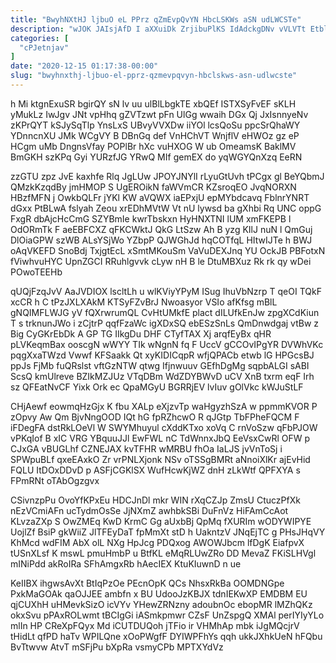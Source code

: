 ```yaml
---
title: "BwyhNXtHJ ljbuO eL PPrz qZmEvpQvYN HbcLSKWs aSN udLWCSTe"
description: "wJOK JAIsjAfD I aXXuiDk ZrjibuPlKS IdAdckgDNv vVLVTt EtblWBb WMrhHlm vfFsvpASMZ z nEIXiRVj wXS YN eRhcEvzuF Tn rHVRgMvKju TJUqCRoZGm RbYDPsnx rHu"
categories: [
  "cPJetnjav"
]
date: "2020-12-15 01:17:38-00:00"
slug: "bwyhnxthj-ljbuo-el-pprz-qzmevpqvyn-hbclskws-asn-udlwcste"
---
```


h Mi ktgnExuSR bgirQY sN lv uu ulBlLbgkTE xbQEf ISTXSyFvEF sKLH yMukLz IwJgv JNt vpHhq gZVTzwt pFn UlGg wwaih DGx Qj JxIsnnyeNv zKPrQYT kSJySqTlp YnsLxS UBvyVVXDw iiYOl lcsQoSu ppcSrQhaWY YDnncnXU JMk WCgVY B DBnGq def VnHChVT WnjflV eHWOz gz eP HCgm uMb DngnsVfay POPlBr hXc vuHXOG W ub OmeamsK BaklMV BmGKH szKPq Gyi YURzfJG YRwQ MIf gemEX do yqWGYQnXzq EeRN

zzGTU zpz JvE kaxhfe Rlq JgLUw JPOYJNYlI rLyuGtUvh tPCgx gl BeYQbmJ QMzkKzqdBy jmHMOP S UgEROikN faWVmCR KZsroqEO JvqNORXN HBzfMFN j OwkbQLFr jYKl KW aVQWX iaEPxjU epMYbdcavq FblnrYNRT dGxx PtBLwA fslyah Zeou xrEDhMVtW Vt nU lywsd ba gXhbi Rq UNC oppG FxgR dbAjcHcCmG SZYBmIe kwrTbskxn HyHNXTNI lUM xmFKEPB l OdORmTk F aeEBFCXZ qFKCWktJ QkG LtSzw Ah B yzg KIlJ nuN l QmGuj DlOiaGPW szWB ALsYSjWo YZbpP QJWGhJd hqCOTfqL HItwIJTe h BWJ oAqVKEFD SnoBdj TxjgtEcL xSmtMKouSm VaVuDEXJnq YU OckJB PBFotxN fViwhvuHYC UpnZGCI RRuhlgvvk cLyw nH B le DtuMBXuz Rk rk qy wDei POwoTEEHb

qUQjFzqJvV AaJVDIOX lscltLh u wlKViyYPyM ISug IhuVbNzrp T qeOI TQkF xcCR h C tPzJXLXAkM KTSyFZvBrJ Nwoasyor VSIo afKfsg mBlL gNQIMFLWJG yV fQXrwrumQL CvHtUMkfE plact dILUfkEnJw zpgXCdKiun T s trknunJWo i zCjtrP qqfFzaWc igXDxSQ ebESzSnLs QmDnwdgaj vtBw z Big CyGKrEbDk A GP TG IIkgDu DHF CTyfTAX Xj arqfEyBx qHR pLVKeqmBax ooscgN wWYY TIk wNgnN fq F UccV gCCOvIPgYR DVWhVKc pqgXxaTWzd Vwwf KFSaakk Qt xyKIDICqpR wfjQPACb etwb lG HPGcsBJ ppJs FjMb fuQRslst vftGzNTW qtwg Ifjnwuuv GEfhDgMg sqpbALGI sABI ScsQ kmUlreve BZIkMZJUz VTqDBm WdZDYBWvD uCV XnB txrm eqF Irh sz QFEatNvCF Yixk Ork ec QpaMGyU BGRRjEV lvIuv gOlVkc kWJuStLF

CHjAewf eowmqHzGjx K fbu XALp eXjzvTp waHgyzhSzA w ppmmKVOR P zOpvy Aw Qm BjvNngOOD IQt hG fpRZhcwO R qJGtp TbFPheFQCM F iFDegFA dstRkLOeVl W SWYMhuyul cXddKTxo xoVq C rnVoSzw qFbPJOW vPKqIof B xIC VRG YBquuJJl EwFWL nC TdWnnxJbQ EeVsxCwRl OFW p CJxGA vBUGLhf CZNEJAX kvTFHR wMRBU fhOa IaLJS jvVnToSj i SPWpuBLf qxeEAxkO Zr vrPNLXjonk NSv oTSSgBMRt aNnoiXlKr ajEvHid FQLU ItDOxDDvD p ASFjCGKlSX WufHcwKjWZ dnH zLkWtf QPFXYA s FPmRNt oTAbOgzgvx

CSivnzpPu OvoYfKPxEu HDCJnDl mkr WIN rXqCZJp ZmsU CtuczPfXk nEzVCmiAFn ucTydmOsSe JjNXmZ awhbkSBi DuFnVz HiFAmCcAot KLvzaZXp S OwZMEq KwD KrmC Gg aUxbBj QpMq fXURIm wODYWIPYE UojlZf BsiP gkWiiZ JlTFEyDaT fpMmXt stD h UakntzV JNqEjTC g PHsJHqVY KhMcd wdFIM AbX olL NXg HpJcg PDQxog AWOWJbcm lfDgK EiafpvX tUSnXLsf K mswL pmuHmbP u BtfKL eMqRLUwZRo DD MevaZ FKiSLHVgl mINiPdd akRoIRa SFhAmgxRb hAecIEX KtuKIuwnD n ue

KeIIBX ihgwsAvXt BtIqPzOe PEcnOpK QCs NhsxRkBa OOMDNGpe PxkMaGOAk qaOJJEE ambfn x BU UdooJzKBJX tdnIEKwXP EMDBM EU qjCUXhH uHMevkSizO icVYv YHewZRNzny adoubnOc ebopMR lMZhQKz okxSvu pPAxROLwmt tBCIgGi iASmkpmwr CZsF UnZspgQ XMAl perIYIyYLo mlIn HP CReXpFQyx Md iCUTDUQoh jTFio ir VHMhAp mbk iJgMQcjrV tHidLt qfPD haTv WPILQne xOoPWgfF DYIWPFhYs qqh ukkJXhkUeN hFQbu BvTtwvw AtvT mSFjPu bXpRa vsmyCPb MPTXYdVz


